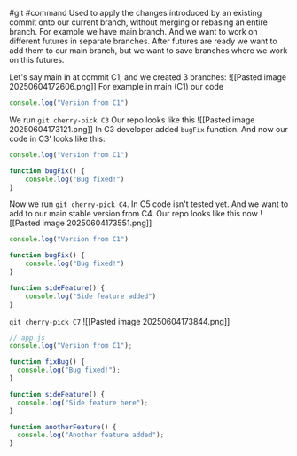 #git #command
Used to apply the changes introduced by an existing commit onto our current branch, without merging or rebasing an entire branch.
For example we have main branch. And we want to work on different futures in separate branches. After futures are ready we want to add them to our main branch, but we want to save branches where we work on this futures.

Let's say main in at commit C1, and we created 3 branches:
![[Pasted image 20250604172606.png]]
For example in main (C1) our code 
```js
console.log("Version from C1")
```

We run `git cherry-pick C3`
Our repo looks like this
![[Pasted image 20250604173121.png]]
In C3 developer added `bugFix` function. And now our code in C3' looks like this:
```js
console.log("Version from C1")

function bugFix() {
	console.log("Bug fixed!")
}
```

Now we run `git cherry-pick C4`. In C5 code isn't tested yet. And we want to add to our main stable version from C4.
Our repo looks like this now
![[Pasted image 20250604173551.png]]
```js
console.log("Version from C1")

function bugFix() {
	console.log("Bug fixed!")
}

function sideFeature() {
	console.log("Side feature added")
}
```

`git cherry-pick C7`
![[Pasted image 20250604173844.png]]

```js
// app.js
console.log("Version from C1");

function fixBug() {
  console.log("Bug fixed!");
}

function sideFeature() {
  console.log("Side feature here");
}

function anotherFeature() {
  console.log("Another feature added");
}
```